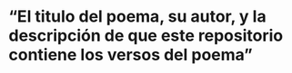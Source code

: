 # “El titulo del poema, su autor, y la descripción de que este repositorio contiene los versos del poema”
